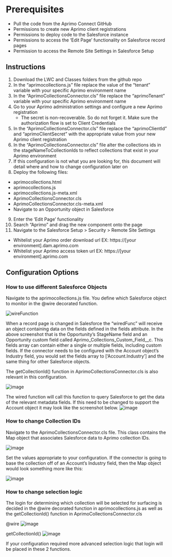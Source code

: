 # Prerequisites 

- Pull the code from the Aprimo Connect GitHub 
- Permissions to create new Aprimo client registrations 
- Permissions to deploy code to the Salesforce instance 
- Permissions to access the ‘Edit Page’ functionality on Salesforce record pages 
- Permission to access the Remote Site Settings in Salesforce Setup 

 ## Instructions

1) Download the LWC and Classes folders from the github repo 
2) In the “aprimocollections.js” file replace the value of the “tenant” variable with your specific Aprimo environment name 
3) In the “AprimoCollectionsConnector.cls” file replace the “aprimoTenant” variable with your specific Aprimo environment name 
4) Go to your Aprimo administration settings and configure a new Aprimo registration  
   - The secret is non-recoverable. So do not forget it. Make sure the authorization flow is set to Client Credentials 
5) In the “AprimoCollectionsConnector.cls” file replace the “aprimoClientId” and “aprimoClientSecret” with the appropriate value from your new Aprimo client registration 
6) In the “AprimoCollectionsConnector.cls” file alter the collections ids in the stageNameToCollectionIds to reflect collections that exist in your Aprimo environment 
7) If this configuration is not what you are looking for, this document will detail where and how to change configuration later on 
8) Deploy the following files: 

- aprimocollections.html 
- aprimocollections.js 
- aprimocollections.js-meta.xml 
- AprimoCollectionsConnector.cls 
- AprimoCollectionsConnector.cls-meta.xml 
- Navigate to an Opportunity object in Salesforce 

9) Enter the ‘Edit Page’ functionality  
10) Search “Aprimo” and drag the new component onto the page 
11) Navigate to the Salesforce Setup > Security > Remote Site Settings 
- Whitelist your Aprimo order download url EX: https://[your environment].dam.aprimo.com 
- Whitelist your Aprimo access token url EX: https://[your environment].aprimo.com 

## Configuration Options

### How to use different Salesforce Objects
Navigate to the aprimocollections.js file. You define which Salesforce object to monitor in the @wire decorated function. 

![wireFunction](https://user-images.githubusercontent.com/51798256/179279743-2f9b01ec-7656-4f16-9038-c34e6a8450f1.png) 

When a record page is changed in Salesforce the “wiredFunc” will receive an object containing data on the fields defined in the fields attribute. In the above screenshot that is the Opportunity’s StageName field and an Opportunity custom field called Aprimo_Collections_Custom_Field__c. This fields array can contain either a single or multiple fields, including custom fields. If the connector needs to be configured with the Account object’s Industry field, you would set the fields array to [‘Account.Industry’] and the same thing for other Salesforce objects.

The getCollectionId() function in AprimoCollectionsConnector.cls is also relevant in this configuration. 

![image](https://user-images.githubusercontent.com/51798256/179281129-ac188434-2d4c-4f2b-a59b-4660744954ae.png)

The wired function will call this function to query Salesforce to get the data of the relevant metadata fields. If this need to be changed to support the Account object it may look like the screenshot below. 
![image](https://user-images.githubusercontent.com/51798256/179281222-6da3bc55-b40c-4a16-ba74-33442091262a.png)

### How to change Collection IDs

Navigate to the AprimoCollectionsConnector.cls file. This class contains the Map object that associates Salesforce data to Aprimo collection IDs. 

![image](https://user-images.githubusercontent.com/51798256/179282648-5a184b2d-3146-4638-ab4f-ea0d94c653bf.png)


Set the values appropriate to your configuration. If the connector is going to base the collection off of an Account’s Industry field, then the Map object would look something more like this: 

![image](https://user-images.githubusercontent.com/51798256/179282702-1011544e-bda8-4544-922b-360692439e07.png)

### How to change selection logic
The login for determining which collection will be selected for surfacing is decided in the @wire decorated function in aprimocollections.js as well as the getCollectionId() function in AprimoCollectionsConnector.cls 

@wire
![image](https://user-images.githubusercontent.com/51798256/179282838-a72a561f-8e2e-4aa9-a9c1-effe92e2680e.png)


getCollectionId()
![image](https://user-images.githubusercontent.com/51798256/179282866-0838c991-c156-43b9-8697-38f88b2a9741.png)


If your configuration required more advanced selection logic that login will be placed in these 2 functions. 
